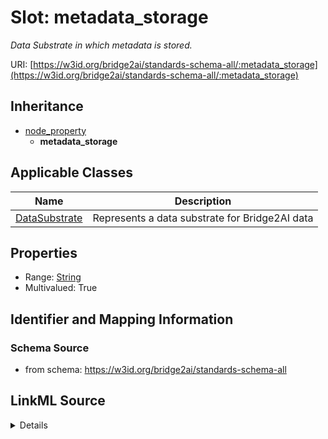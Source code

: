 # Slot: metadata_storage
_Data Substrate in which metadata is stored._


URI: [https://w3id.org/bridge2ai/standards-schema-all/:metadata_storage](https://w3id.org/bridge2ai/standards-schema-all/:metadata_storage)




## Inheritance

* [node_property](node_property.md)
    * **metadata_storage**





## Applicable Classes

| Name | Description |
| --- | --- |
[DataSubstrate](DataSubstrate.md) | Represents a data substrate for Bridge2AI data






## Properties

* Range: [String](String.md)
* Multivalued: True








## Identifier and Mapping Information







### Schema Source


* from schema: https://w3id.org/bridge2ai/standards-schema-all




## LinkML Source

<details>
```yaml
name: metadata_storage
description: Data Substrate in which metadata is stored.
from_schema: https://w3id.org/bridge2ai/standards-schema-all
rank: 1000
is_a: node_property
domain: NamedThing
multivalued: true
alias: metadata_storage
domain_of:
- DataSubstrate
range: string
any_of:
- range: DataSubstrate
- equals_string: file headers

```
</details>